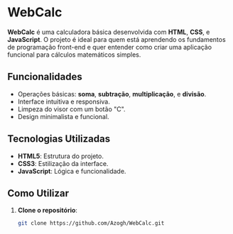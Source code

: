 # WebCalc

**WebCalc** é uma calculadora básica desenvolvida com **HTML**, **CSS**, e **JavaScript**. O projeto é ideal para quem está aprendendo os fundamentos de programação front-end e quer entender como criar uma aplicação funcional para cálculos matemáticos simples.

## Funcionalidades

- Operações básicas: **soma**, **subtração**, **multiplicação**, e **divisão**.
- Interface intuitiva e responsiva.
- Limpeza do visor com um botão "C".
- Design minimalista e funcional.

## Tecnologias Utilizadas

- **HTML5**: Estrutura do projeto.
- **CSS3**: Estilização da interface.
- **JavaScript**: Lógica e funcionalidade.

## Como Utilizar

1. **Clone o repositório**:
   ```bash
   git clone https://github.com/Azogh/WebCalc.git
